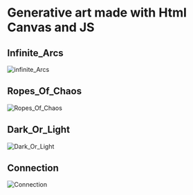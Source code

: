 # Generative art made with Html Canvas and JS

Infinite_Arcs
-------------
![infinite_Arcs](https://github.com/j-novaes/generative_art/blob/master/projects_images/arc_ani.gif)

Ropes_Of_Chaos
-------------
![Ropes_Of_Chaos](https://github.com/j-novaes/generative_art/blob/master/projects_images/ropes.png)

Dark_Or_Light
-------------
![Dark_Or_Light](https://github.com/j-novaes/generative_art/blob/master/projects_images/dl.png)

Connection
-------------
![Connection](https://github.com/j-novaes/generative_art/blob/master/projects_images/connection.gif)